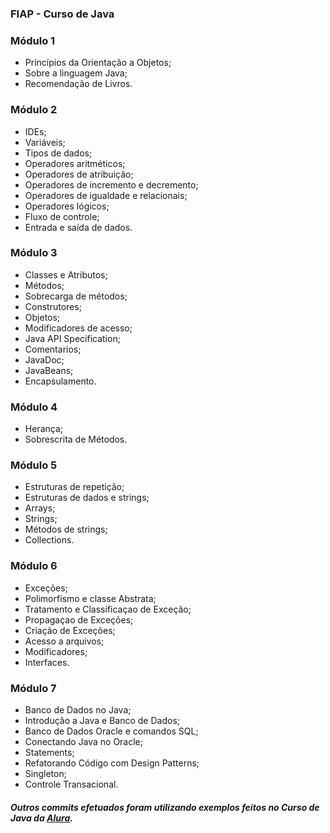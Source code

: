 ### FIAP - Curso de Java<br>

### Módulo 1
* Princípios da Orientação a Objetos;
* Sobre a linguagem Java;
* Recomendação de Livros.
  
### Módulo 2
* IDEs;
* Variáveis;
* Tipos de dados;
* Operadores aritméticos;
* Operadores de atribuição;
* Operadores de incremento e decremento;
* Operadores de igualdade e relacionais;
* Operadores lógicos;
* Fluxo de controle;
* Entrada e saída de dados.

### Módulo 3
* Classes e Atributos;
* Métodos;
* Sobrecarga de métodos;
* Construtores;
* Objetos;
* Modificadores de acesso;
* Java API Specification;
* Comentarios;
* JavaDoc;
* JavaBeans;
* Encapsulamento.

### Módulo 4
* Herança;
* Sobrescrita de Métodos.

### Módulo 5
* Estruturas de repetição;
* Estruturas de dados e strings;
* Arrays;
* Strings;
* Métodos de strings;
* Collections.

### Módulo 6
* Exceções;
* Polimorfismo e classe Abstrata;
* Tratamento e Classificaçao de Exceção;
* Propagaçao de Exceções;
* Criação de Exceções;
* Acesso a arquivos;
* Modificadores;
* Interfaces.

### Módulo 7
* Banco de Dados no Java;
* Introdução a Java e Banco de Dados;
* Banco de Dados Oracle e comandos SQL;
* Conectando Java no Oracle;
* Statements;
* Refatorando Código com Design Patterns;
* Singleton;
* Controle Transacional.

##### Outros commits efetuados foram utilizando exemplos feitos no Curso de Java da [Alura](https://www.alura.com.br).    
